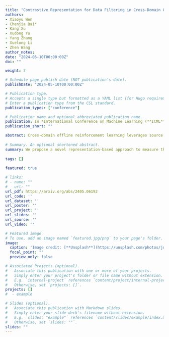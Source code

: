 ```yaml
---
title: "Contrastive Representation for Data Filtering in Cross-Domain Offline Reinforcement Learning."
authors:
- Xiaoyu Wen
- Chenjia Bai*
- Kang Xu
- Xudong Yu
- Yang Zhang
- Xuelong Li
- Zhen Wang
author_notes:
date: "2024-05-10T00:00:00Z"
doi: ""

weight: 7

# Schedule page publish date (NOT publication's date).
publishDate: "2024-05-10T00:00:00Z"

# Publication type.
# Accepts a single type but formatted as a YAML list (for Hugo requirements).
# Enter a publication type from the CSL standard.
publication_types: ["conference"]

# Publication name and optional abbreviated publication name.
publication: In *International Conference on Machine Learning (**ICML**)*, 2024
publication_short: ""

abstract: Cross-domain offline reinforcement learning leverages source domain data with diverse transition dynamics to alleviate the data requirement for the target domain. However, simply merging the data of two domains leads to performance degradation due to the dynamics mismatch. Existing methods address this problem by measuring the dynamics gap via domain classifiers while relying on the assumptions of the transferability of paired domains. In this paper, we propose a novel representation-based approach to measure the domain gap, where the representation is learned through a contrastive objective by sampling transitions from different domains. We show that such an objective recovers the mutual-information gap of transition functions in two domains without suffering from the unbounded issue of the dynamics gap in handling significantly different domains. Based on the representations, we introduce a data filtering algorithm that selectively shares transitions from the source domain according to the contrastive score functions. Empirical results on various tasks demonstrate that our method achieves superior performance, using only 10% of the target data to achieve 89.2% of the performance on 100% target dataset with state-of-the-art methods.
  
# Summary. An optional shortened abstract.
summary: We propose a novel representation-based approach to measure the domain gap, where the representation is learned through a contrastive objective by sampling transitions from different domains.
  
tags: []
  
featured: true

# links:
# - name: ""
#   url: ""
url_pdf: https://arxiv.org/abs/2405.06192
url_code: ''
url_dataset: ''
url_poster: ''
url_project: ''
url_slides: ''
url_source: ''
url_video: ''

# Featured image
# To use, add an image named `featured.jpg/png` to your page's folder. 
image:
  caption: 'Image credit: [**Unsplash**](https://unsplash.com/photos/jdD8gXaTZsc)'
  focal_point: ""
  preview_only: false

# Associated Projects (optional).
#   Associate this publication with one or more of your projects.
#   Simply enter your project's folder or file name without extension.
#   E.g. `internal-project` references `content/project/internal-project/index.md`.
#   Otherwise, set `projects: []`.
projects: []
#  - example

# Slides (optional).
#   Associate this publication with Markdown slides.
#   Simply enter your slide deck's filename without extension.
#   E.g. `slides: "example"` references `content/slides/example/index.md`.
#   Otherwise, set `slides: ""`.
slides: ""
---
```

